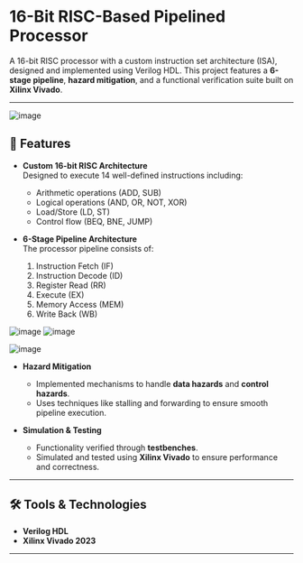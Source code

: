 # 16-Bit RISC-Based Pipelined Processor

A 16-bit RISC processor with a custom instruction set architecture (ISA), designed and implemented using Verilog HDL. This project features a **6-stage pipeline**, **hazard mitigation**, and a functional verification suite built on **Xilinx Vivado**.


---
![image](https://github.com/user-attachments/assets/c165bae5-0e07-4e60-bb74-727b314dda6c)

## 🚀 Features

- **Custom 16-bit RISC Architecture**  
  Designed to execute 14 well-defined instructions including:
  - Arithmetic operations (ADD, SUB)
  - Logical operations (AND, OR, NOT, XOR)
  - Load/Store (LD, ST)
  - Control flow (BEQ, BNE, JUMP)

- **6-Stage Pipeline Architecture**  
  The processor pipeline consists of:
  1. Instruction Fetch (IF)  
  2. Instruction Decode (ID)  
  3. Register Read (RR)  
  4. Execute (EX)  
  5. Memory Access (MEM)  
  6. Write Back (WB)

![image](https://github.com/user-attachments/assets/be6a420f-8e39-43d1-9599-280b74be233b)
![image](https://github.com/user-attachments/assets/f3ed2a6e-6d9b-4cd4-90da-2c1be5b2761e)

![image](https://github.com/user-attachments/assets/34698b29-6878-41de-8430-adc4aa36da32)

- **Hazard Mitigation**
  - Implemented mechanisms to handle **data hazards** and **control hazards**.
  - Uses techniques like stalling and forwarding to ensure smooth pipeline execution.

- **Simulation & Testing**
  - Functionality verified through **testbenches**.
  - Simulated and tested using **Xilinx Vivado** to ensure performance and correctness.

---

## 🛠️ Tools & Technologies

- **Verilog HDL**
- **Xilinx Vivado 2023**

---
